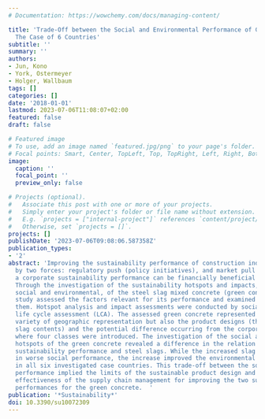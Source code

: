 ```yaml
---
# Documentation: https://wowchemy.com/docs/managing-content/

title: 'Trade-Off between the Social and Environmental Performance of Green Concrete:
  The Case of 6 Countries'
subtitle: ''
summary: ''
authors:
- Jun, Kono
- York, Ostermeyer
- Holger, Wallbaum
tags: []
categories: []
date: '2018-01-01'
lastmod: 2023-07-06T11:08:07+02:00
featured: false
draft: false

# Featured image
# To use, add an image named `featured.jpg/png` to your page's folder.
# Focal points: Smart, Center, TopLeft, Top, TopRight, Left, Right, BottomLeft, Bottom, BottomRight.
image:
  caption: ''
  focal_point: ''
  preview_only: false

# Projects (optional).
#   Associate this post with one or more of your projects.
#   Simply enter your project's folder or file name without extension.
#   E.g. `projects = ["internal-project"]` references `content/project/deep-learning/index.md`.
#   Otherwise, set `projects = []`.
projects: []
publishDate: '2023-07-06T09:08:06.587358Z'
publication_types:
- '2'
abstract: 'Improving the sustainability performance of construction industry is driven
  by two forces: regulatory push (policy initiatives), and market pull where improving
  a corporate sustainability performance can be financially beneficial for enterprises.
  Through the investigation of the sustainability hotspots and impacts, concerning
  social and environmental, of the steel slag mixed concrete (green concrete) the
  study assessed the factors relevant for its performance and examined how to improve
  them. Hotspot analysis and impact assessments were conducted by social and environmental
  life cycle assessment (LCA). The assessed green concrete represented not just the
  variety of geographic representation but also the product designs (three different
  slag contents) and the potential difference occurring from the corporate efforts,
  where four classes were introduced. The investigation of the social and environmental
  hotspots of the green concrete revealed a difference in the relation between the
  sustainability performance and steel slags. While the increased slag content resulted
  in worse social performance, the increase improved the environmental performance
  in all six investigated case countries. This trade-off between the social and environmental
  performance implied the limits of the sustainable product design and suggested the
  effectiveness of the supply chain management for improving the two sustainability
  performances for the green concrete.  '
publication: '*Sustainability*'
doi: 10.3390/su10072309
---
```

